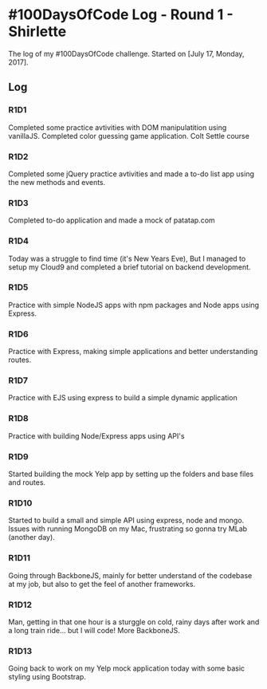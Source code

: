 # #100DaysOfCode Log - Round 1 - Shirlette

The log of my #100DaysOfCode challenge. Started on [July 17, Monday, 2017].

## Log

### R1D1 
Completed some practice avtivities with DOM manipulatition using vanillaJS. Completed color guessing game application. Colt Settle course

### R1D2
Completed some jQuery practice avtivities and made a to-do list app using the new methods and events.

### R1D3
Completed to-do application and made a mock of patatap.com

### R1D4
Today was a struggle to find time (it's New Years Eve), But I managed to setup my Cloud9 and completed a brief tutorial on backend development.

### R1D5
Practice with simple NodeJS apps with npm packages and Node apps using Express.

### R1D6
Practice with Express, making simple applications and better understanding routes.

### R1D7
Practice with EJS using express to build a simple dynamic application

### R1D8
Practice with building Node/Express apps using API's

### R1D9
Started building the mock Yelp app by setting up the folders and base files and routes.

### R1D10
Started to build a small and simple API using express, node and mongo. Issues with running MongoDB on my Mac, frustrating so gonna try MLab  (another day).

### R1D11
Going through BackboneJS, mainly for better understand of the codebase at my job, but also to get the feel of another frameworks.

### R1D12
Man, getting in that one hour is a sturggle on cold, rainy days after work and a long train ride... but I will code! More BackboneJS.

### R1D13
Going back to work on my Yelp mock application today with some basic styling using Bootstrap.